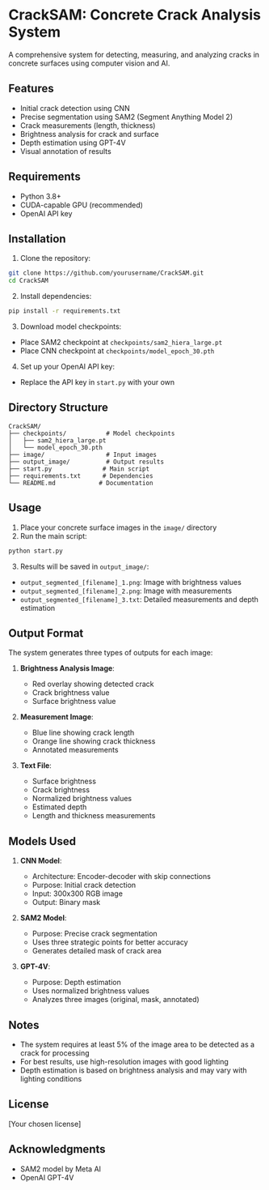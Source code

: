 # CrackSAM: Concrete Crack Analysis System

A comprehensive system for detecting, measuring, and analyzing cracks in concrete surfaces using computer vision and AI.

## Features

- Initial crack detection using CNN
- Precise segmentation using SAM2 (Segment Anything Model 2)
- Crack measurements (length, thickness)
- Brightness analysis for crack and surface
- Depth estimation using GPT-4V
- Visual annotation of results

## Requirements

- Python 3.8+
- CUDA-capable GPU (recommended)
- OpenAI API key

## Installation

1. Clone the repository:
```bash
git clone https://github.com/yourusername/CrackSAM.git
cd CrackSAM
```

2. Install dependencies:
```bash
pip install -r requirements.txt
```

3. Download model checkpoints:
- Place SAM2 checkpoint at `checkpoints/sam2_hiera_large.pt`
- Place CNN checkpoint at `checkpoints/model_epoch_30.pth`

4. Set up your OpenAI API key:
- Replace the API key in `start.py` with your own

## Directory Structure

```
CrackSAM/
├── checkpoints/           # Model checkpoints
│   ├── sam2_hiera_large.pt
│   └── model_epoch_30.pth
├── image/                 # Input images
├── output_image/          # Output results
├── start.py              # Main script
├── requirements.txt      # Dependencies
└── README.md            # Documentation
```

## Usage

1. Place your concrete surface images in the `image/` directory
2. Run the main script:
```bash
python start.py
```

3. Results will be saved in `output_image/`:
- `output_segmented_[filename]_1.png`: Image with brightness values
- `output_segmented_[filename]_2.png`: Image with measurements
- `output_segmented_[filename]_3.txt`: Detailed measurements and depth estimation

## Output Format

The system generates three types of outputs for each image:

1. **Brightness Analysis Image**:
   - Red overlay showing detected crack
   - Crack brightness value
   - Surface brightness value

2. **Measurement Image**:
   - Blue line showing crack length
   - Orange line showing crack thickness
   - Annotated measurements

3. **Text File**:
   - Surface brightness
   - Crack brightness
   - Normalized brightness values
   - Estimated depth
   - Length and thickness measurements

## Models Used

1. **CNN Model**:
   - Architecture: Encoder-decoder with skip connections
   - Purpose: Initial crack detection
   - Input: 300x300 RGB image
   - Output: Binary mask

2. **SAM2 Model**:
   - Purpose: Precise crack segmentation
   - Uses three strategic points for better accuracy
   - Generates detailed mask of crack area

3. **GPT-4V**:
   - Purpose: Depth estimation
   - Uses normalized brightness values
   - Analyzes three images (original, mask, annotated)

## Notes

- The system requires at least 5% of the image area to be detected as a crack for processing
- For best results, use high-resolution images with good lighting
- Depth estimation is based on brightness analysis and may vary with lighting conditions

## License

[Your chosen license]

## Acknowledgments

- SAM2 model by Meta AI
- OpenAI GPT-4V 